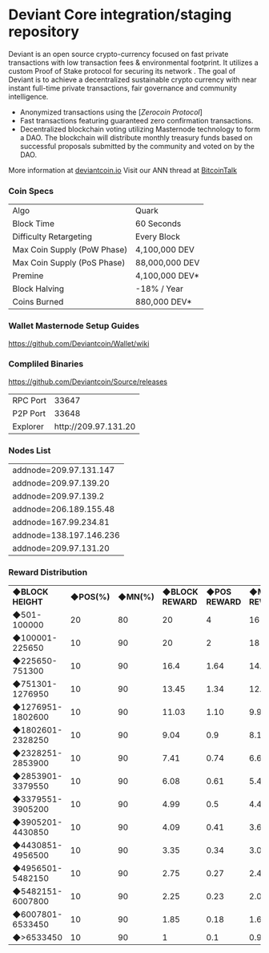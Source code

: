 Deviant Core integration/staging repository
=====================================

Deviant is an open source crypto-currency focused on fast private transactions with low transaction fees & environmental footprint.  It utilizes a custom Proof of Stake protocol for securing its network . The goal of Deviant is to achieve a decentralized sustainable crypto currency with near instant full-time private transactions, fair governance and community intelligence.
- Anonymized transactions using the [_Zerocoin Protocol_]
- Fast transactions featuring guaranteed zero confirmation transactions.
- Decentralized blockchain voting utilizing Masternode technology to form a DAO. The blockchain will distribute monthly treasury funds based on successful proposals submitted by the community and voted on by the DAO.

More information at [deviantcoin.io](http://www.deviantcoin.io) Visit our ANN thread at [BitcoinTalk](https://bitcointalk.org/index.php?topic=4555585.0)

### Coin Specs
<table>
<tr><td>Algo</td><td>Quark</td></tr>
<tr><td>Block Time</td><td>60 Seconds</td></tr>
<tr><td>Difficulty Retargeting</td><td>Every Block</td></tr>
<tr><td>Max Coin Supply (PoW Phase)</td><td>4,100,000 DEV</td></tr>
<tr><td>Max Coin Supply (PoS Phase)</td><td>88,000,000 DEV</td></tr>
<tr><td>Premine</td><td>4,100,000 DEV*</td></tr>
<tr><td>Block Halving</td><td>-18% / Year</td></tr>
<tr><td>Coins Burned</td><td>880,000 DEV*</td></tr>

</table>


### Wallet Masternode Setup Guides 

https://github.com/Deviantcoin/Wallet/wiki

### Compliled Binaries

https://github.com/Deviantcoin/Source/releases

<table>
<tr><td>RPC Port</td><td>33647</td></tr>
<tr><td>P2P Port</td><td>33648</td></tr>
<tr><td>Explorer</td><td>http://209.97.131.20</td></tr>
</table>

### Nodes List 

<table>
<tr><td>addnode=209.97.131.147</td></tr>
<tr><td>addnode=209.97.139.20</td></tr>
<tr><td>addnode=209.97.139.2</td></tr>
<tr><td>addnode=206.189.155.48</td></tr>
<tr><td>addnode=167.99.234.81</td></tr>
<tr><td>addnode=138.197.146.236</td></tr>
<tr><td>addnode=209.97.131.20</td></tr>
</table>

### Reward Distribution
<table>
  
<tr><td><b>◆BLOCK HEIGHT</b></td><td><b>◆POS(%)</b></td><td><b>◆MN(%)</b></td><td><b>◆BLOCK REWARD</b></td><td><b>◆POS REWARD</b></td><td><b>◆MN REWARD</b></td></tr>
<tr><td>◆501-100000</td><td>20</td><td>80</td><td>20</td><td>4</td><td>16</td></tr>
<tr><td>◆100001-225650</td><td>10</td><td>90</td><td>20</td><td>2</td><td>18</td></tr>
<tr><td>◆225650-751300</td><td>10</td><td>90</td><td>16.4</td><td>1.64</td><td>14.76</td></tr>
<tr><td>◆751301-1276950</td><td>10</td><td>90</td><td>13.45</td><td>1.34</td><td>12.1</td></tr>
<tr><td>◆1276951-1802600</td><td>10</td><td>90</td><td>11.03</td><td>1.10</td><td>9.93</td></tr>
<tr><td>◆1802601-2328250</td><td>10</td><td>90</td><td>9.04</td><td>0.9</td><td>8.14</td></tr>
<tr><td>◆2328251-2853900</td><td>10</td><td>90</td><td>7.41</td><td>0.74</td><td>6.67</td></tr>
<tr><td>◆2853901-3379550</td><td>10</td><td>90</td><td>6.08</td><td>0.61</td><td>5.47</td></tr>
<tr><td>◆3379551-3905200</td><td>10</td><td>90</td><td>4.99</td><td>0.5</td><td>4.49</td></tr>
<tr><td>◆3905201-4430850</td><td>10</td><td>90</td><td>4.09</td><td>0.41</td><td>3.68</td></tr>
<tr><td>◆4430851-4956500</td><td>10</td><td>90</td><td>3.35</td><td>0.34</td><td>3.01</td></tr>
<tr><td>◆4956501-5482150</td><td>10</td><td>90</td><td>2.75</td><td>0.27</td><td>2.47</td></tr>
<tr><td>◆5482151-6007800</td><td>10</td><td>90</td><td>2.25</td><td>0.23</td><td>2.03</td></tr>
<tr><td>◆6007801-6533450</td><td>10</td><td>90</td><td>1.85</td><td>0.18</td><td>1.66</td></tr>
<tr><td>◆>6533450</td><td>10</td><td>90</td><td>1</td><td>0.1</td><td>0.9</td></tr>
</table>


